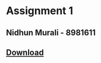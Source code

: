 # Assignment 1

## Nidhun Murali - 8981611

## [Download](https://github.com/nmrepos/PROG8850Assignment1/raw/refs/heads/main/Submission/Assignment1_NidhunMurali_8981611.zip)
